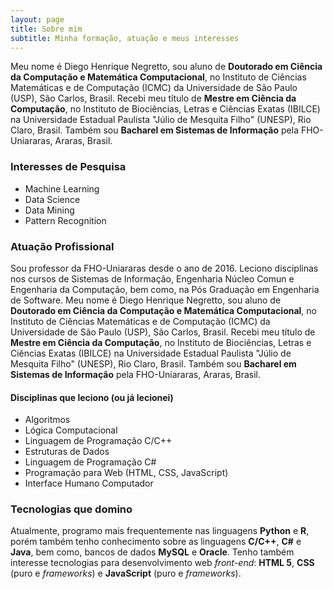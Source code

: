 ```yaml
---
layout: page
title: Sobre mim
subtitle: Minha formação, atuação e meus interesses
---
```



Meu nome é Diego Henrique Negretto, sou aluno de **Doutorado em Ciência da Computação e Matemática Computacional**, no Instituto de Ciências Matemáticas e de Computação (ICMC) da Universidade de São Paulo (USP), São Carlos, Brasil. Recebi meu título de **Mestre em Ciência da Computação**, no Instituto de Biociências, Letras e Ciências Exatas (IBILCE) na Universidade Estadual Paulista "Júlio de Mesquita Filho" (UNESP), Rio Claro, Brasil. Também sou **Bacharel em Sistemas de Informação** pela FHO-Uniararas, Araras, Brasil.


### Interesses de Pesquisa
- Machine Learning
- Data Science
- Data Mining
- Pattern Recognition


### Atuação Profissional
Sou professor da FHO-Uniararas desde o ano de 2016. Leciono disciplinas nos cursos de Sistemas de Informação, Engenharia Núcleo Comun e Engenharia da Computação, bem como, na Pós Graduação em Engenharia de Software.
Meu nome é Diego Henrique Negretto, sou aluno de **Doutorado em Ciência da Computação e Matemática Computacional**, no Instituto de Ciências Matemáticas e de Computação (ICMC) da Universidade de São Paulo (USP), São Carlos, Brasil. Recebi meu título de **Mestre em Ciência da Computação**, no Instituto de Biociências, Letras e Ciências Exatas (IBILCE) na Universidade Estadual Paulista "Júlio de Mesquita Filho" (UNESP), Rio Claro, Brasil. Também sou **Bacharel em Sistemas de Informação** pela FHO-Uniararas, Araras, Brasil.

#### Disciplinas que leciono (ou já lecionei)
- Algoritmos
- Lógica Computacional
- Linguagem de Programação C/C++
- Estruturas de Dados
- Linguagem de Programação C#
- Programação para Web (HTML, CSS, JavaScript)
- Interface Humano Computador


### Tecnologias que domino
Atualmente, programo mais frequentemente nas linguagens **Python** e **R**, porém também tenho conhecimento sobre as linguagens **C/C++**, **C#** e **Java**, bem como, bancos de dados **MySQL** e **Oracle**. Tenho também interesse tecnologias para desenvolvimento web *front-end*: **HTML 5**, **CSS** (puro e *frameworks*) e **JavaScript** (puro e *frameworks*).



